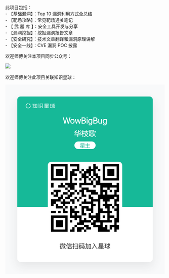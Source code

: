 此项目包括：  
       - 【基础漏洞】：Top 10 漏洞利用方式全总结  
       - 【靶场攻略】：常见靶场通关笔记     
       - 【 武 器 库 】：安全工具开发与分享   
       - 【漏洞挖掘】：挖掘漏洞报告文章  
       - 【安全研究】：技术文章翻译和漏洞原理讲解    
       - 【安全一线】：CVE 漏洞 POC 披露
       

欢迎师傅关注本项目同步公众号：

![](https://github.com/shungli923/PicGoImg/blob/master/VXgzh%EF%BC%9AWowBigBug.png)

欢迎师傅关注此项目关联知识星球：

![](https://github.com/shungli923/PicGoImg/blob/master/joinWowbigBug.png)
